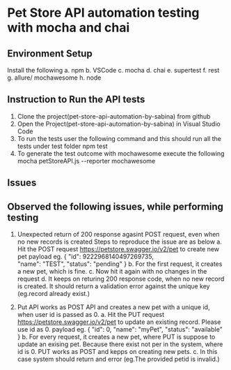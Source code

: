 # Pet Store API automation testing with mocha and chai

## Environment Setup

Install the following 
a. npm
b. VSCode
c. mocha
d. chai
e. supertest
f. rest
g. allure/ mochawesome
h. node


## Instruction to Run the API tests

1. Clone the project(pet-store-api-automation-by-sabina) from github
2. Open the Project(pet-store-api-automation-by-sabina) in Visual Studio Code
3. To run the tests user the following command and this should run all the tests under test folder
npm test
5. To generate the test outcome with mochawesome execute the following 
mocha petStoreAPI.js --reporter mochawesome

## Issues

## Observed the following issues, while performing testing

1. Unexpected return of 200 response agasint POST request, even when no new records is created
Steps to reproduce the issue are as below
a. Hit the POST request https://petstore.swagger.io/v2/pet to create new pet
payload eg. {
  "id": 9222968140497269735,  
  "name": "TEST",
  "status": "pending"
}
b. For the first request, it creates a new pet, which is fine.
c. Now hit it again with no changes in the request
d. It keeps on returing 200 response code, when no new record is created. It should return a 
validation error against the unique key (eg.record already exist.)  

2. Put API works as POST API and creates a new pet with a unique id, when user id is passed as 0.
a. Hit the PUT request https://petstore.swagger.io/v2/pet to update an existing record. Please use id as 0.
payload eg. {
  "id": 0,
  "name": "myPet",
  "status": "available"
}
b. For every request, it creates a new pet, where PUT is suppose to update an exising pet. Because there exist not per in the 
system, where id is 0. PUT works as POST and kepps on creating new pets.
c. In this case system should return and error (eg.The provided petid is invalid.) 

